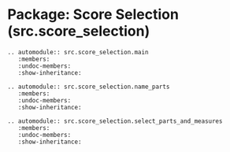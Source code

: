 # Package: Score Selection (src.score_selection)

```{eval-rst}
.. automodule:: src.score_selection.main
   :members:
   :undoc-members:
   :show-inheritance:
```

```{eval-rst}
.. automodule:: src.score_selection.name_parts
   :members:
   :undoc-members:
   :show-inheritance:
```

```{eval-rst}
.. automodule:: src.score_selection.select_parts_and_measures
   :members:
   :undoc-members:
   :show-inheritance:
```
